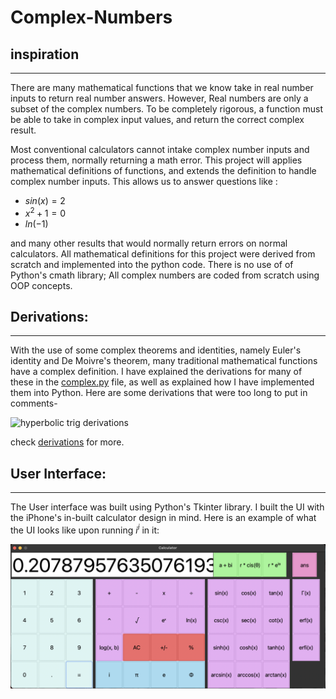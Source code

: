 # Complex-Numbers
## inspiration
****
There are many mathematical functions that we know take in real number inputs to return real number answers. However, Real numbers are only a subset of the complex numbers. To be completely rigorous, a function must be able to take in complex input values, and return the correct complex result. 

Most conventional calculators cannot intake complex number inputs and process them, normally returning a math error. This project will applies mathematical definitions of functions, and extends the definition to handle complex number inputs.
This allows us to answer questions like :
- $sin(x) = 2$
- $x^2 + 1 = 0$
- $ln(-1)$


and many other results that would normally return errors on normal calculators.
All mathematical definitions for this project were derived from scratch and implemented into the python code. There is no use of of Python's cmath library; All complex numbers are coded from scratch using OOP concepts.


## Derivations:
****

With the use of some complex theorems and identities, namely Euler's identity and De Moivre's theorem, many traditional mathematical functions have a complex definition. I have explained the derivations for many of these in the [complex.py](<./model/complex.py>) file, as well as explained how I have implemented them into Python.
Here are some derivations that were too long to put in comments-

![hyperbolic trig derivations](./derivations/hyperbolic-trig/hyp_trig_complex_1.png)

check [derivations](<./derivations>) for more.

## User Interface:
****
The User interface was built using Python's Tkinter library. I built the UI with the iPhone's in-built calculator design in mind. Here is an example of what the UI looks like upon running $i^i$ in it:

![UI Result](./images/UI_result.png)
